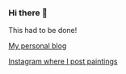 ### Hi there 👋
This had to be done!

[My personal blog](https://shivangidas.github.io/blog/)

[Instagram where I post paintings](https://www.instagram.com/made.by.shivangi)


<!--
**shivangidas/shivangidas** is a ✨ _special_ ✨ repository because its `README.md` (this file) appears on your GitHub profile.

Here are some ideas to get you started:

- 🔭 I’m currently working on ...
- 🌱 I’m currently learning ...
- 👯 I’m looking to collaborate on ...
- 🤔 I’m looking for help with ...
- 💬 Ask me about ...
- 📫 How to reach me: ...
- 😄 Pronouns: ...
- ⚡ Fun fact: ...
-->
